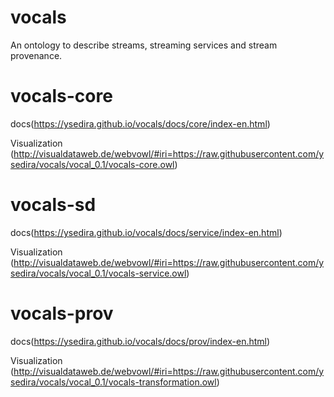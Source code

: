 # vocals
An ontology to describe streams, streaming services and stream provenance. 

# vocals-core
docs(https://ysedira.github.io/vocals/docs/core/index-en.html)

Visualization (http://visualdataweb.de/webvowl/#iri=https://raw.githubusercontent.com/ysedira/vocals/vocal_0.1/vocals-core.owl)

# vocals-sd
docs(https://ysedira.github.io/vocals/docs/service/index-en.html)

Visualization (http://visualdataweb.de/webvowl/#iri=https://raw.githubusercontent.com/ysedira/vocals/vocal_0.1/vocals-service.owl)

# vocals-prov
docs(https://ysedira.github.io/vocals/docs/prov/index-en.html)

Visualization (http://visualdataweb.de/webvowl/#iri=https://raw.githubusercontent.com/ysedira/vocals/vocal_0.1/vocals-transformation.owl)
